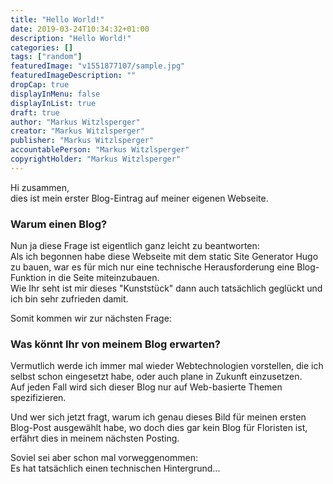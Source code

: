 ```yaml
---
title: "Hello World!"
date: 2019-03-24T10:34:32+01:00
description: "Hello World!"
categories: []
tags: ["random"]
featuredImage: "v1551877107/sample.jpg"
featuredImageDescription: ""
dropCap: true
displayInMenu: false
displayInList: true
draft: true
author: "Markus Witzlsperger"
creator: "Markus Witzlsperger"
publisher: "Markus Witzlsperger"
accountablePerson: "Markus Witzlsperger"
copyrightHolder: "Markus Witzlsperger"
---
```


Hi zusammen,<br>
dies ist mein erster Blog-Eintrag auf meiner eigenen Webseite.

### Warum einen Blog?

Nun ja diese Frage ist eigentlich ganz leicht zu beantworten:<br>
Als ich begonnen habe diese Webseite mit dem static Site Generator Hugo zu bauen, war es für mich nur eine technische Herausforderung eine Blog-Funktion in die Seite miteinzubauen.<br>
Wie Ihr seht ist mir dieses "Kunststück" dann auch tatsächlich geglückt und ich bin sehr zufrieden damit.

Somit kommen wir zur nächsten Frage:

### Was könnt Ihr von meinem Blog erwarten?

Vermutlich werde ich immer mal wieder Webtechnologien vorstellen, die ich selbst schon eingesetzt habe, oder auch plane in Zukunft einzusetzen.<br>
Auf jeden Fall wird sich dieser Blog nur auf Web-basierte Themen spezifizieren.

Und wer sich jetzt fragt, warum ich genau dieses Bild für meinen ersten Blog-Post ausgewählt habe, wo doch dies gar kein Blog für Floristen ist, erfährt dies in meinem nächsten Posting.

Soviel sei aber schon mal vorweggenommen:<br>
Es hat tatsächlich einen technischen Hintergrund...